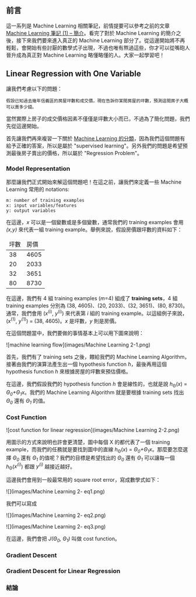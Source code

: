 ## 前言

這一系列是 Machine Learning 相關筆記，前情提要可以參考之前的文章 [Machine Learning 筆記 (1) – 簡介](http://www.icoding.co/2013/06/machine-learning-1-intro)。看完了對於 Machine Learning 的簡介之後，接下來我們要來進入真正的 Machine Learning 部分了。從這邊開始將不再輕鬆，會開始有些討厭的數學式子出現，不過也唯有熬過這些，你才可以從嘴砲人晉升成為真正對 Machine Learning 略懂略懂的人。大家一起學習吧！

## Linear Regression with One Variable

讓我們考慮以下的問題：

	假設已知過去幾年信義區的房屋坪數和成交價，現在告訴你某間房屋的坪數，預測這間房子大概可以賣多少錢。
	
當然實際上房子的成交價格因素不僅僅是坪數大小而已，不過為了簡化問題，我們先從這邊開始。

首先讓我們再來複習一下關於 [Machine Learning 的分類](http://www.icoding.co/2013/06/machine-learning-1-intro)，因為我們這個問題有給予正確的答案，所以是屬於 "supervised  learning"。另外我們的問題是希望預測最後房子賣出的價格，所以屬於 "Regression Problem"。

### Model Representation

那麼讓我們正式開始來解這個問題吧！在這之前，讓我們來定義一些 Machine Learning 常用的 notations:

	m: number of training examples
	x: input variables/features
	y: output variables

在這邊，*x* 可以是一個變數或是多個變數，通常我們的 training examples 會用 *(x,y)* 來代表一組 training example。舉例來說，假設房價跟坪數的資料如下：

<table>
<thead>
<td>坪數</td>
<td>房價</td>
</thead>
<tbody>
<tr>
<td>38</td>
<td>4605</td>
</tr>
<tr>
<td>20</td>
<td>2033</td>
</tr>
<tr>
<td>32</td>
<td>3651</td>
</tr>
<tr>
<td>80</td>
<td>8730</td>
</tr>
</tbody>
</table>

在這邊，我們有 4 組 training examples (_m_=4) 組成了 **training sets**，4 組 training examples 分別為 (38, 4605)、(20, 2033)、(32, 3651)、(80, 8730)。通常，我們會用 (_x_<sup>(i)</sup>, _y_<sup>(i)</sup>) 來代表第 _i_ 組的 training example。以這組例子來說，(_x_<sup>(1)</sup>, _y_<sup>(1)</sup>) = (38, 4605)。_x_ 是坪數，_y_ 則是房價。

在這個問題當中，我們要做的事情基本上可以用下圖來說明：

![machine learning flow](images/Machine Learning 2-1.png)

首先，我們有了 training sets 之後，餵給我們的 Machine Learning Algorithm，接著由我們的演算法產生出一個 hypothesis function _h_，最後再用這個 hypothesis function _h_ 來根據房屋的坪數來預估價格。

在這邊，我們假設我們的 hypothesis function _h_ 會是線性的，也就是說 _h_<sub>Θ</sub>(_x_) = _Θ<sub>0</sub>+Θ<sub>1</sub>x_。我們的 Machine Learning Algorithm 就是要根據 training sets 找出 _Θ<sub>0</sub>_ 還有 _Θ<sub>1</sub>_ 的值。

### Cost Function

![cost function for linear regression](images/Machine Learning 2-2.png)

用圖示的方式來說明也許會更清楚，圖中每個 X 的都代表了一個 training example，而我們的任務就是要找到圖中的直線  _h_<sub>Θ</sub>(_x_) = _Θ<sub>0</sub>+Θ<sub>1</sub>x_。那麼要怎麼選擇  _Θ<sub>0</sub>_ 還有 _Θ<sub>1</sub>_ 的值呢？我們的目標是希望找出的 _Θ<sub>0</sub>_ 還有 _Θ<sub>1</sub>_ 可以讓每一個 _h_<sub>Θ</sub>(_x<sup>(i)</sup>_) 都跟 _y<sup>(i)</sup>_ 越接近越好。

這邊我們會用到一般最常用的 square root error，寫成數學式如下：

![](images/Machine Learning 2- eq1.png)

我們可以寫成

![](images/Machine Learning 2- eq2.png)

![](images/Machine Learning 2- eq3.png)

在這邊，我們會把 _J(_Θ<sub>0</sub>_, _Θ<sub>1</sub>_)_ 叫做 cost function。

### Gradient Descent



### Gradient Descent for Linear Regression



### 結論


